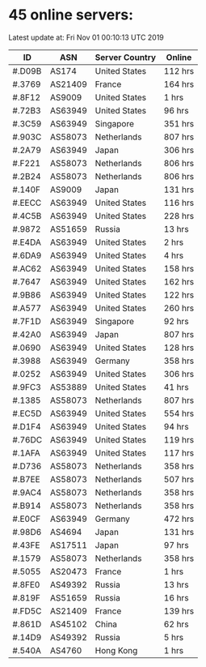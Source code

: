 # 45 online servers:

Latest update at: Fri Nov 01 00:10:13 UTC 2019

| ID | ASN | Server Country | Online |
| -- | --- | -------------- | ------ |
| #.D09B | AS174 | United States | 112 hrs |
| #.3769 | AS21409 | France | 164 hrs |
| #.8F12 | AS9009 | United States | 1 hrs |
| #.72B3 | AS63949 | United States | 96 hrs |
| #.3C59 | AS63949 | Singapore | 351 hrs |
| #.903C | AS58073 | Netherlands | 807 hrs |
| #.2A79 | AS63949 | Japan | 306 hrs |
| #.F221 | AS58073 | Netherlands | 806 hrs |
| #.2B24 | AS58073 | Netherlands | 806 hrs |
| #.140F | AS9009 | Japan | 131 hrs |
| #.EECC | AS63949 | United States | 116 hrs |
| #.4C5B | AS63949 | United States | 228 hrs |
| #.9872 | AS51659 | Russia | 13 hrs |
| #.E4DA | AS63949 | United States | 2 hrs |
| #.6DA9 | AS63949 | United States | 4 hrs |
| #.AC62 | AS63949 | United States | 158 hrs |
| #.7647 | AS63949 | United States | 162 hrs |
| #.9B86 | AS63949 | United States | 122 hrs |
| #.A577 | AS63949 | United States | 260 hrs |
| #.7F1D | AS63949 | Singapore | 92 hrs |
| #.42A0 | AS63949 | Japan | 807 hrs |
| #.0690 | AS63949 | United States | 128 hrs |
| #.3988 | AS63949 | Germany | 358 hrs |
| #.0252 | AS63949 | United States | 306 hrs |
| #.9FC3 | AS53889 | United States | 41 hrs |
| #.1385 | AS58073 | Netherlands | 807 hrs |
| #.EC5D | AS63949 | United States | 554 hrs |
| #.D1F4 | AS63949 | United States | 94 hrs |
| #.76DC | AS63949 | United States | 119 hrs |
| #.1AFA | AS63949 | United States | 117 hrs |
| #.D736 | AS58073 | Netherlands | 358 hrs |
| #.B7EE | AS58073 | Netherlands | 507 hrs |
| #.9AC4 | AS58073 | Netherlands | 358 hrs |
| #.B914 | AS58073 | Netherlands | 358 hrs |
| #.E0CF | AS63949 | Germany | 472 hrs |
| #.98D6 | AS4694 | Japan | 131 hrs |
| #.43FE | AS17511 | Japan | 97 hrs |
| #.1579 | AS58073 | Netherlands | 358 hrs |
| #.5055 | AS20473 | France | 1 hrs |
| #.8FE0 | AS49392 | Russia | 13 hrs |
| #.819F | AS51659 | Russia | 16 hrs |
| #.FD5C | AS21409 | France | 139 hrs |
| #.861D | AS45102 | China | 62 hrs |
| #.14D9 | AS49392 | Russia | 5 hrs |
| #.540A | AS4760 | Hong Kong | 1 hrs |

